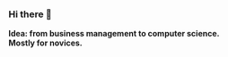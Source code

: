 ### Hi there 👋

<!--
**WampB/WampB** is a ✨ _special_ ✨ repository because its `README.md` (this file) appears on your GitHub profile.

Here are some ideas to get you started:

- 🔭 I’m currently working on ...
- 🌱 I’m currently learning ...
- 👯 I’m looking to collaborate on ...
- 🤔 I’m looking for help with ...
- 💬 Ask me about ...
- 📫 How to reach me: ...
- 😄 Pronouns: ...
- ⚡ Fun fact: ...
-->
<div id="idea">
  <b>Idea: from business management to computer science.</b>
</div>
<div id="summary">
  <b>Mostly for novices.</b>
</div>
